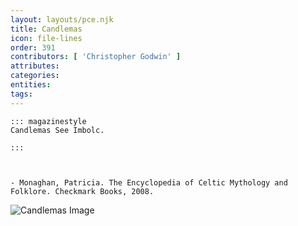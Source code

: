 ```yaml
---
layout: layouts/pce.njk
title: Candlemas
icon: file-lines
order: 391
contributors: [ 'Christopher Godwin' ]
attributes:
categories:
entities:
tags:
---
```

``` tab [group1:Info]
::: magazinestyle
Candlemas See Imbolc.

:::
```
``` tab [group1:Attributes]
```
``` tab [group1:Entities]
```
``` tab [group1:Sources]
- Monaghan, Patricia. The Encyclopedia of Celtic Mythology and Folklore. Checkmark Books, 2008.
```
![Candlemas Image](['https://upload.wikimedia.org/wikipedia/commons/thumb/5/5f/2017Candlemas.jpg/1200px-2017Candlemas.jpg'])
